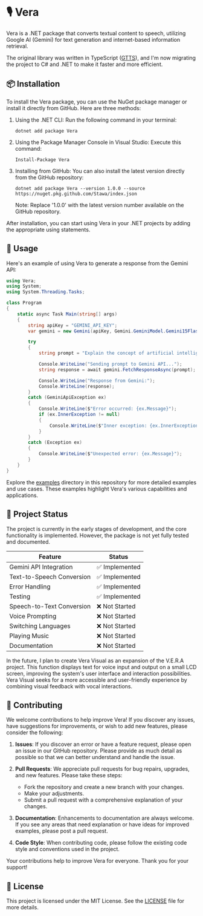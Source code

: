 # 🎙️ Vera

Vera is a .NET package that converts textual content to speech, utilizing Google AI (Gemini) for text generation and internet-based information retrieval.

The original library was written in TypeScript ([GTTS](https://github.com/Stawa/GTTS)), and I'm now migrating the project to C# and .NET to make it faster and more efficient.

## 📦 Installation

To install the Vera package, you can use the NuGet package manager or install it directly from GitHub. Here are three methods:

1. Using the .NET CLI:
   Run the following command in your terminal:

   ```
   dotnet add package Vera
   ```

2. Using the Package Manager Console in Visual Studio:
   Execute this command:

   ```
   Install-Package Vera
   ```

3. Installing from GitHub:
   You can also install the latest version directly from the GitHub repository:

   ```
   dotnet add package Vera --version 1.0.0 --source https://nuget.pkg.github.com/Stawa/index.json
   ```

   Note: Replace '1.0.0' with the latest version number available on the GitHub repository.

After installation, you can start using Vera in your .NET projects by adding the appropriate using statements.

## 🚀 Usage

Here's an example of using Vera to generate a response from the Gemini API:

```csharp
using Vera;
using System;
using System.Threading.Tasks;

class Program
{
    static async Task Main(string[] args)
    {
        string apiKey = "GEMINI_API_KEY";
        var gemini = new Gemini(apiKey, Gemini.GeminiModel.Gemini15FlashLatest);

        try
        {
            string prompt = "Explain the concept of artificial intelligence in simple terms.";

            Console.WriteLine("Sending prompt to Gemini API...");
            string response = await gemini.FetchResponseAsync(prompt);

            Console.WriteLine("Response from Gemini:");
            Console.WriteLine(response);
        }
        catch (GeminiApiException ex)
        {
            Console.WriteLine($"Error occurred: {ex.Message}");
            if (ex.InnerException != null)
            {
                Console.WriteLine($"Inner exception: {ex.InnerException.Message}");
            }
        }
        catch (Exception ex)
        {
            Console.WriteLine($"Unexpected error: {ex.Message}");
        }
    }
}
```

Explore the [examples](./examples) directory in this repository for more detailed examples and use cases. These examples highlight Vera's various capabilities and applications.

## 🚧 Project Status

The project is currently in the early stages of development, and the core functionality is implemented. However, the package is not yet fully tested and documented.

| Feature                   | Status         |
| ------------------------- | -------------- |
| Gemini API Integration    | ✅ Implemented |
| Text-to-Speech Conversion | ✅ Implemented |
| Error Handling            | ✅ Implemented |
| Testing                   | ✅ Implemented |
| Speech-to-Text Conversion | ❌ Not Started |
| Voice Prompting           | ❌ Not Started |
| Switching Languages       | ❌ Not Started |
| Playing Music             | ❌ Not Started |
| Documentation             | ❌ Not Started |

In the future, I plan to create Vera Visual as an expansion of the V.E.R.A project. This function displays text for voice input and output on a small LCD screen, improving the system's user interface and interaction possibilities. Vera Visual seeks for a more accessible and user-friendly experience by combining visual feedback with vocal interactions.

## 🤝 Contributing

We welcome contributions to help improve Vera! If you discover any issues, have suggestions for improvements, or wish to add new features, please consider the following:

1. **Issues**: If you discover an error or have a feature request, please open an issue in our GitHub repository. Please provide as much detail as possible so that we can better understand and handle the issue.

2. **Pull Requests**: We appreciate pull requests for bug repairs, upgrades, and new features. Please take these steps:

   - Fork the repository and create a new branch with your changes.
   - Make your adjustments.
   - Submit a pull request with a comprehensive explanation of your changes.

3. **Documentation**: Enhancements to documentation are always welcome. If you see any areas that need explanation or have ideas for improved examples, please post a pull request.

4. **Code Style**: When contributing code, please follow the existing code style and conventions used in the project.

Your contributions help to improve Vera for everyone. Thank you for your support!

## 📜 License

This project is licensed under the MIT License. See the [LICENSE](./LICENSE) file for more details.
